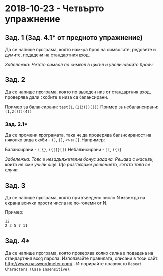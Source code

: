 # 2018-10-23 - Четвърто упражнение

## Зад. 1 (Зад. 4.1* от предното упражнение)

Да се напише програма, която намира броя на символите, редовете и думите, подадени на стандартния вход.

_Забележка: Четете символ по символ в цикъл и увеличавайте брояч._

## Зад. 2

Да се напише програма, която по въведен низ от стандартния вход, проверява дали скобите в низа са балансирани.

Пример за балансирани: `test(1,(2(3)))(())`
Пример за небалансирани: `(1,2()))(4()`

### Зад. 2.1*

Да се промени програмата, така че да проверява балансираност на няколко вида скоби - `()`, `{}`, `<>` и `[]`. Например:

Балансирани - `(){}`, `({[]}[])`
Небалансирани - `][`, `({)}`

_Забележка: Това е незадължителна бонус задача. Решава с масиви, които не сме учили още. Ще разгледаме решението, когато това се случи._

## Зад. 3

Да се напише програма, която при въведено число N извежда на екрана всички прости числа не по-големи от N.

Пример:

```
12
2 3 5 7 11
```

## Зад. 4*

Да се напише програма, която проверява колко силна е подадена на стандартния вход парола. Използвайте правилата, описани в този сайт: http://www.passwordmeter.com/ . Игнорирайте правилото `Repeat Characters (Case Insensitive)`.
